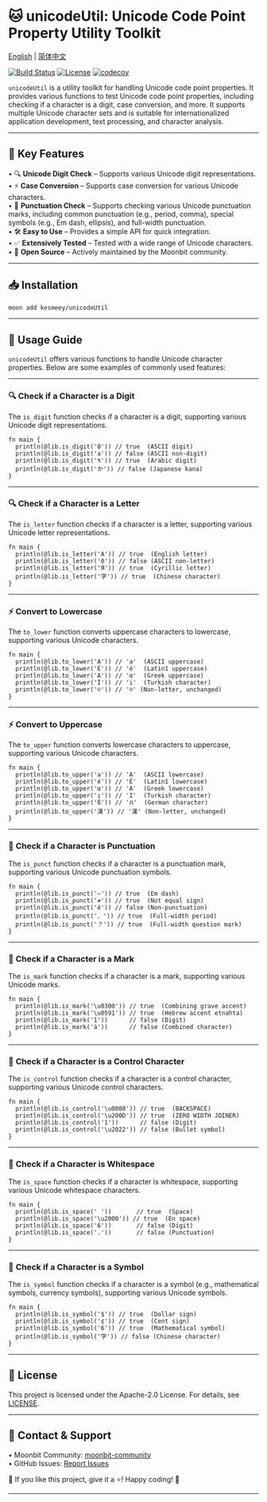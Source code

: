 # 🐱 unicodeUtil: Unicode Code Point Property Utility Toolkit

[English](https://github.com/moonbit-community/unicodeUtil/blob/master/README.md) | [简体中文](https://github.com/moonbit-community/unicodeUtil/blob/master/README_zh_CN.md)

[![Build Status](https://img.shields.io/github/actions/workflow/status/moonbit-community/unicodeUtil/ci.yml)](https://github.com/moonbit-community/unicodeUtil/actions)  [![License](https://img.shields.io/github/license/moonbit-community/unicodeUtil)](LICENSE)  [![codecov](https://codecov.io/gh/moonbit-community/NyaSearch/branch/main/graph/badge.svg)](https://codecov.io/gh/moonbit-community/unicodeUtil)  

`unicodeUtil` is a utility toolkit for handling Unicode code point properties. It provides various functions to test Unicode code point properties, including checking if a character is a digit, case conversion, and more. It supports multiple Unicode character sets and is suitable for internationalized application development, text processing, and character analysis.

---

## 🚀 **Key Features**

• 🔍 **Unicode Digit Check** – Supports various Unicode digit representations.  
• ⚡ **Case Conversion** – Supports case conversion for various Unicode characters.  
• 📍 **Punctuation Check** – Supports checking various Unicode punctuation marks, including common punctuation (e.g., period, comma), special symbols (e.g., Em dash, ellipsis), and full-width punctuation.  
• 🛠 **Easy to Use** – Provides a simple API for quick integration.  
• ✅ **Extensively Tested** – Tested with a wide range of Unicode characters.  
• 🔄 **Open Source** – Actively maintained by the Moonbit community.  

---

## 📥 **Installation**

```bash
moon add kesmeey/unicodeUtil
```

---

## 🚀 **Usage Guide**

`unicodeUtil` offers various functions to handle Unicode character properties. Below are some examples of commonly used features:

---

### 🔍 **Check if a Character is a Digit**

The `is_digit` function checks if a character is a digit, supporting various Unicode digit representations.

```moonbit
fn main {
  println(@lib.is_digit('0')) // true  (ASCII digit)
  println(@lib.is_digit('a')) // false (ASCII non-digit)
  println(@lib.is_digit('٩')) // true  (Arabic digit)
  println(@lib.is_digit('か')) // false (Japanese kana)
}
```

---

### 🔍 **Check if a Character is a Letter**

The `is_letter` function checks if a character is a letter, supporting various Unicode letter representations.

```moonbit
fn main {
  println(@lib.is_letter('A')) // true  (English letter)
  println(@lib.is_letter('0')) // false (ASCII non-letter)
  println(@lib.is_letter('Я')) // true  (Cyrillic letter)
  println(@lib.is_letter('字')) // true  (Chinese character)
}
```

---

### ⚡ **Convert to Lowercase**

The `to_lower` function converts uppercase characters to lowercase, supporting various Unicode characters.

```moonbit
fn main {
  println(@lib.to_lower('A')) // 'a'  (ASCII uppercase)
  println(@lib.to_lower('É')) // 'é'  (Latin1 uppercase)
  println(@lib.to_lower('Α')) // 'α'  (Greek uppercase)
  println(@lib.to_lower('İ')) // 'i'  (Turkish character)
  println(@lib.to_lower('☺')) // '☺' (Non-letter, unchanged)
}
```

---

### ⚡ **Convert to Uppercase**

The `to_upper` function converts lowercase characters to uppercase, supporting various Unicode characters.

```moonbit
fn main {
  println(@lib.to_upper('a')) // 'A'  (ASCII lowercase)
  println(@lib.to_upper('é')) // 'É'  (Latin1 lowercase)
  println(@lib.to_upper('α')) // 'Α'  (Greek lowercase)
  println(@lib.to_upper('ı')) // 'I'  (Turkish character)
  println(@lib.to_upper('ß')) // 'ẞ'  (German character)
  println(@lib.to_upper('漢')) // '漢' (Non-letter, unchanged)
}
```

---

### 📍 **Check if a Character is Punctuation**

The `is_punct` function checks if a character is a punctuation mark, supporting various Unicode punctuation symbols.

```moonbit
fn main {
  println(@lib.is_punct('—')) // true  (Em dash)
  println(@lib.is_punct('≠')) // true  (Not equal sign)
  println(@lib.is_punct('é')) // false (Non-punctuation)
  println(@lib.is_punct('．')) // true  (Full-width period)
  println(@lib.is_punct('？')) // true  (Full-width question mark)
}
```

---

### 📍 **Check if a Character is a Mark**

The `is_mark` function checks if a character is a mark, supporting various Unicode marks.

```moonbit
fn main {
  println(@lib.is_mark('\u0300')) // true  (Combining grave accent)
  println(@lib.is_mark('\u0591')) // true  (Hebrew accent etnahta)
  println(@lib.is_mark('1'))      // false (Digit)
  println(@lib.is_mark('ä'))      // false (Combined character)
}
```

---

### 📍 **Check if a Character is a Control Character**

The `is_control` function checks if a character is a control character, supporting various Unicode control characters.

```moonbit
fn main {
  println(@lib.is_control('\u0008')) // true  (BACKSPACE)
  println(@lib.is_control('\u200D')) // true  (ZERO WIDTH JOINER)
  println(@lib.is_control('1'))      // false (Digit)
  println(@lib.is_control('\u2022')) // false (Bullet symbol)
}
```

---

### 📍 **Check if a Character is Whitespace**

The `is_space` function checks if a character is whitespace, supporting various Unicode whitespace characters.

```moonbit
fn main {
  println(@lib.is_space(' '))       // true  (Space)
  println(@lib.is_space('\u2000')) // true  (En space)
  println(@lib.is_space('6'))       // false (Digit)
  println(@lib.is_space('.'))       // false (Punctuation)
}
```

---

### 📍 **Check if a Character is a Symbol**

The `is_symbol` function checks if a character is a symbol (e.g., mathematical symbols, currency symbols), supporting various Unicode symbols.

```moonbit
fn main {
  println(@lib.is_symbol('$')) // true  (Dollar sign)
  println(@lib.is_symbol('¢')) // true  (Cent sign)
  println(@lib.is_symbol('6')) // true  (Mathematical symbol)
  println(@lib.is_symbol('字')) // false (Chinese character)
}
```

---

## 📜 **License**

This project is licensed under the Apache-2.0 License. For details, see [LICENSE](https://github.com/moonbit-community/unicodeUtil/blob/main/LICENSE).

---

## 📢 **Contact & Support**

• Moonbit Community: [moonbit-community](https://github.com/moonbit-community)  
• GitHub Issues: [Report Issues](https://github.com/moonbit-community/unicodeUtil/issues)  

👋 If you like this project, give it a ⭐! Happy coding! 🚀  

---